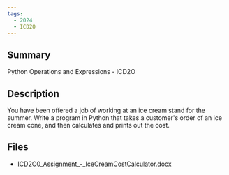 ```yaml
---
tags:
  - 2024
  - ICD2O
---
```


## Summary

Python Operations and Expressions - ICD2O

## Description

You have been offered a job of working at an ice cream stand for the summer. Write a program in Python that takes a customer's order of an ice cream cone, and then calculates and prints out the cost.

## Files

*   [ICD2O0\_Assignment\_-\_IceCreamCostCalculator.docx](https://www.russellgordon.ca/acse/cemc-cse-resources/resources/Michael_Seto/ICD2O0_Assignment_-_IceCreamCostCalculator.docx)
